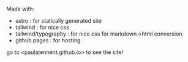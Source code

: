Made with:
- astro : for statically generated site
- tailwind : for nice css 
- tailwind/typography : for nice css for markdown->html conversion
- github pages : for hosting

go to <paulatennent.github.io> to see the site!

